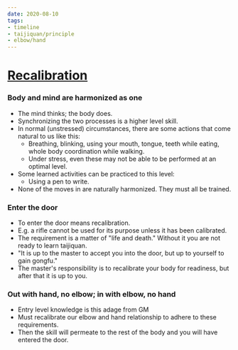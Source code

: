 ```yaml
---
date: 2020-08-10
tags:
- timeline
- taijiquan/principle
- elbow/hand
---
```


# [Recalibration](http://practicalmethod.com/2015/01/recalibration/)

### Body and mind are harmonized as one
* The mind thinks; the body does.
* Synchronizing the two processes is a higher level skill.
* In normal (unstressed) circumstances, there are some actions that come natural to us like this:
  * Breathing, blinking, using your mouth, tongue, teeth while eating, whole body coordination while walking.
  * Under stress, even these may not be able to be performed at an optimal level.
* Some learned activities can be practiced to this level:
  * Using a pen to write.
* None of the moves in <practicalmethod> are naturally harmonized.  They must all be trained.

### Enter the door
* To enter the door means recalibration.
* E.g. a rifle cannot be used for its purpose unless it has been calibrated.
* The requirement is a matter of "life and death."  Without it you are not ready to learn taijiquan.
* "It is up to the master to accept you into the door, but up to yourself to gain gongfu."
* The master's responsibility is to recalibrate your body for readiness, but after that it is up to you.

### Out with hand, no elbow; in with elbow, no hand
* Entry level knowledge is this adage from GM <hongjunsheng>
* Must recalibrate our elbow and hand relationship to adhere to these requirements.
* Then the skill will permeate to the rest of the body and you will have entered the door.

